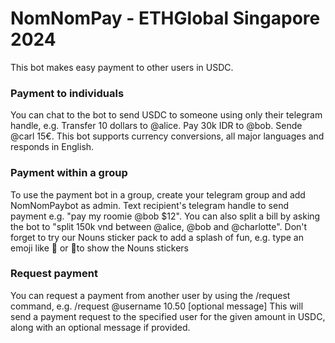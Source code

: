 # NomNomPay - ETHGlobal Singapore 2024

This bot makes easy payment to other users in USDC. 

### Payment to individuals
You can chat to the bot to send USDC to someone using only their telegram handle, e.g. Transfer 10 dollars to @alice. Pay 30k IDR to @bob. Sende @carl 15€. 
This bot supports currency conversions, all major languages and responds in English. 

### Payment within a group
To use the payment bot in a group, create your telegram group and add NomNomPaybot as admin. Text recipient's telegram handle to send payment e.g. "pay my roomie @bob $12". You can also split a bill by asking the bot to "split 150k vnd between @alice, @bob and @charlotte". Don't forget to try our Nouns sticker pack to add a splash of fun, e.g. type an emoji like 🍕 or 🚕to show the Nouns stickers

### Request payment
You can request a payment from another user by using the /request command, e.g. /request @username 10.50 [optional message]
This will send a payment request to the specified user for the given amount in USDC, along with an optional message if provided.